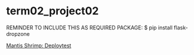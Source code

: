 # term02_project02
REMINDER TO INCLUDE THIS AS REQUIRED PACKAGE: $ pip install flask-dropzone

[Mantis Shrimp: Deploytest](http://206.189.194.250)
